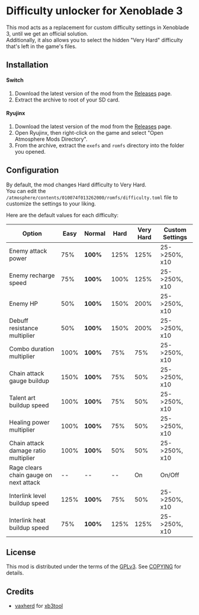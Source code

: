 # Difficulty unlocker for Xenoblade 3
This mod acts as a replacement for custom difficulty settings in Xenoblade 3, until we get an official solution.  
Additionally, it also allows you to select the hidden "Very Hard" difficulty that's left in the game's files.

## Installation

#### Switch
1. Download the latest version of the mod from the [Releases](releases/latest) page.
2. Extract the archive to root of your SD card.

#### Ryujinx
1. Download the latest version of the mod from the [Releases](releases/latest) page.
2. Open Ryujinx, then right-click on the game and select "Open Atmosphere Mods Directory".
3. From the archive, extract the `exefs` and `romfs` directory into the folder you opened.

## Configuration
By default, the mod changes Hard difficulty to Very Hard.  
You can edit the `/atmosphere/contents/010074f013262000/romfs/difficulty.toml` file to customize the settings to your liking.

Here are the default values for each difficulty:

|  Option  |  Easy  |  Normal  |  Hard  |  Very Hard  |  Custom Settings  |
| -------- | ------ | -------- | ------ | ----------- | ------- |
| Enemy attack power | 75% | **100%** | 125% | 125% | 25->250%, x10
| Enemy recharge speed | 75% | **100%** | 100% | 125% | 25->250%, x10 |
| Enemy HP | 50% | **100%** | 150% | 200% | 25->250%, x10 |
| Debuff resistance multiplier | 50% | **100%** | 150% | 200% | 25->250%, x10 |
| Combo duration multiplier | 100% | **100%** | 75% | 75% | 25->250%, x10 |
| Chain attack gauge buildup | 150% | **100%** | 75% | 50% | 25->250%, x10 |
| Talent art buildup speed | 100% | **100%** | 75% | 50% | 25->250%, x10 |
| Healing power multiplier | 100% | **100%** | 75% | 50% | 25->250%, x10 |
| Chain attack damage ratio multiplier | 100% | **100%** | 50% | 50% | 25->250%, x10 |
| Rage clears chain gauge on next attack | -- | -- | -- | On | On/Off |
| Interlink level buildup speed | 125% | **100%** | 75% | 50% | 25->250%, x10 |
| Interlink heat buildup speed | 75% | **100%** | 125% | 125% | 25->250%, x10 |

## License
This mod is distributed under the terms of the [GPLv3](https://www.gnu.org/licenses/gpl-3.0.html). See [COPYING](COPYING) for details.

## Credits
* [vaxherd](https://github.com/vaxherd) for [xb3tool](https://github.com/vaxherd/xb3tool)
